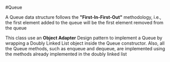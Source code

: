 #Queue

A Queue data structure follows the **"First-In-First-Out"** methodology, i.e., the first
element added to the queue will be the first element removed from the queue

This class use an **Object Adapter** Design pattern to implement a Queue by wrapping a Doubly Linked List object
inside the Queue constructor. Also, all the Queue methods, such as enqueue and dequeue, are implemented
using the methods already implemented in the doubly linked list